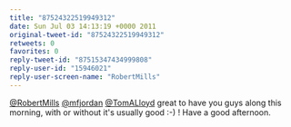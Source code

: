 ```yaml
---
title: "87524322519949312"
date: Sun Jul 03 14:13:19 +0000 2011
original-tweet-id: "87524322519949312"
retweets: 0
favorites: 0
reply-tweet-id: "87515347434999808"
reply-user-id: "15946021"
reply-user-screen-name: "RobertMills"
---
```

<a href="https://twitter.com/RobertMills">@RobertMills</a> <a href="https://twitter.com/mfjordan">@mfjordan</a> <a href="https://twitter.com/TomALloyd">@TomALloyd</a> great to have you guys along this morning, with or without it's usually good :-) ! Have a good afternoon.
